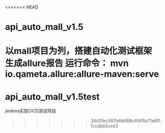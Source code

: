 <<<<<<< HEAD
# api_auto_mall_v1.5
以mall项目为列，搭建自动化测试框架
生成allure报告
运行命令：
mvn io.qameta.allure:allure-maven:serve 
=======
# api_auto_mall_v1.5test
jenkins实现CICD测试项目
>>>>>>> 26d2fec587b6b688c4fdf8a71a6f1fccdbb5cee3
